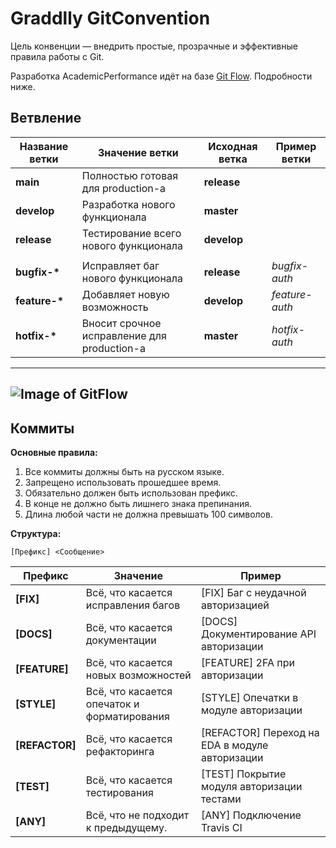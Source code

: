 # Graddlly GitConvention

Цель конвенции — внедрить простые, прозрачные и эффективные правила работы с Git.

Разработка AcademicPerformance идёт на базе [Git Flow](https://leanpub.com/git-flow/read). Подробности ниже.

## Ветвление

| Название ветки | Значение ветки                              | Исходная ветка | Пример ветки   |
| -------------- | ------------------------------------------- | -------------- | -------------- |
| **main**     | Полностью готовая для production-а          | **release**    |                |
| **develop**    | Разработка нового функционала               | **master**     |                |
| **release**    | Тестирование всего нового функционала       | **develop**    |                |
|                |                                             |                |                |
| **bugfix-\***  | Исправляет баг нового функционала           | **release**    | _bugfix-auth_  |
| **feature-\*** | Добавляет новую возможность                 | **develop**    | _feature-auth_ |
| **hotfix-\***  | Вносит срочное исправление для production-а | **master**     | _hotfix-auth_  |

---

## ![Image of GitFlow](https://i.ytimg.com/vi/w2r0oLFtXAw/maxresdefault.jpg)

## Коммиты

**Основные правила:**

1. Все коммиты должны быть на русском языке.
2. Запрещено использовать прошедшее время.
3. Обязательно должен быть использован префикс.
4. В конце не должно быть лишнего знака препинания.
5. Длина любой части не должна превышать 100 символов.

**Структура:**

```
[Префикс] <Сообщение>
```

| Префикс        | Значение                                    | Пример                                         |
| -------------- | ------------------------------------------- | ---------------------------------------------- |
| **[FIX]**      | Всё, что касается исправления багов         | [FIX] Баг с неудачной авторизацией             |
| **[DOCS]**     | Всё, что касается документации              | [DOCS] Документирование API авторизации        |
| **[FEATURE]**  | Всё, что касается новых возможностей        | [FEATURE] 2FA при авторизации                  |
| **[STYLE]**    | Всё, что касается опечаток и форматирования | [STYLE] Опечатки в модуле авторизации          |
| **[REFACTOR]** | Всё, что касается рефакторинга              | [REFACTOR] Переход на EDA в модуле авторизации |
| **[TEST]**     | Всё, что касается тестирования              | [TEST] Покрытие модуля авторизации тестами     |
| **[ANY]**      | Всё, что не подходит к предыдущему.         | [ANY] Подключение Travis CI                    |
